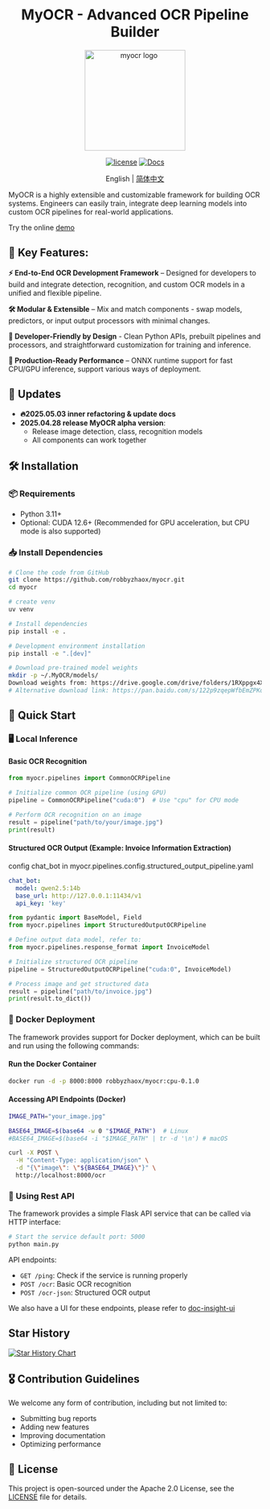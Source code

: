 <div align="center">
    <h1 align="center">MyOCR - Advanced OCR Pipeline Builder</h1>
    <img width="200" alt="myocr logo" src="https://raw.githubusercontent.com/robbyzhaox/myocr/refs/heads/main/documentation/docs/assets/images/logomain.png">

[![license](https://img.shields.io/badge/license-Apache%202.0-blue)](LICENSE)
[![Docs](https://img.shields.io/badge/docs-online-brightgreen)](https://robbyzhaox.github.io/myocr/)

English | [简体中文](./README_zh.md)
</div>

MyOCR is a highly extensible and customizable framework for building OCR systems. Engineers can easily train, integrate deep learning models into custom OCR pipelines for real-world applications.

Try the online [demo](https://huggingface.co/spaces/robbyzhaox/myocr)

## **🌟 Key Features**:

**⚡️ End-to-End OCR Development Framework** – Designed for developers to build and integrate detection, recognition, and custom OCR models in a unified and flexible pipeline.

**🛠️ Modular & Extensible** – Mix and match components - swap models, predictors, or input output processors with minimal changes.

**🔌 Developer-Friendly by Design** - Clean Python APIs, prebuilt pipelines and processors, and straightforward customization for training and inference.

**🚀 Production-Ready Performance** – ONNX runtime support for fast CPU/GPU inference, support various ways of deployment.

## 📣 Updates
- **🔥2025.05.03 inner refactoring & update docs**
- **2025.04.28 release MyOCR alpha version**:
    - Release image detection, class, recognition models
    - All components can work together


## 🛠️ Installation

### 📦 Requirements
- Python 3.11+
- Optional: CUDA 12.6+ (Recommended for GPU acceleration, but CPU mode is also supported)

### 📥  Install Dependencies

```bash
# Clone the code from GitHub
git clone https://github.com/robbyzhaox/myocr.git
cd myocr

# create venv
uv venv

# Install dependencies
pip install -e .

# Development environment installation
pip install -e ".[dev]"

# Download pre-trained model weights
mkdir -p ~/.MyOCR/models/
Download weights from: https://drive.google.com/drive/folders/1RXppgx4XA_pBX9Ll4HFgWyhECh5JtHnY
# Alternative download link: https://pan.baidu.com/s/122p9zqepWfbEmZPKqkzGBA?pwd=yq6j
```

## 🚀 Quick Start

### 🖥️ Local Inference

#### Basic OCR Recognition

```python
from myocr.pipelines import CommonOCRPipeline

# Initialize common OCR pipeline (using GPU)
pipeline = CommonOCRPipeline("cuda:0")  # Use "cpu" for CPU mode

# Perform OCR recognition on an image
result = pipeline("path/to/your/image.jpg")
print(result)
```

#### Structured OCR Output (Example: Invoice Information Extraction)

config chat_bot in myocr.pipelines.config.structured_output_pipeline.yaml
```yaml
chat_bot:
  model: qwen2.5:14b
  base_url: http://127.0.0.1:11434/v1
  api_key: 'key'
```

```python
from pydantic import BaseModel, Field
from myocr.pipelines import StructuredOutputOCRPipeline

# Define output data model, refer to:
from myocr.pipelines.response_format import InvoiceModel

# Initialize structured OCR pipeline
pipeline = StructuredOutputOCRPipeline("cuda:0", InvoiceModel)

# Process image and get structured data
result = pipeline("path/to/invoice.jpg")
print(result.to_dict())
```

### 🐳 Docker Deployment

The framework provides support for Docker deployment, which can be built and run using the following commands:

#### Run the Docker Container

```bash
docker run -d -p 8000:8000 robbyzhaox/myocr:cpu-0.1.0
```

#### Accessing API Endpoints (Docker)

```bash
IMAGE_PATH="your_image.jpg"

BASE64_IMAGE=$(base64 -w 0 "$IMAGE_PATH")  # Linux
#BASE64_IMAGE=$(base64 -i "$IMAGE_PATH" | tr -d '\n') # macOS

curl -X POST \
  -H "Content-Type: application/json" \
  -d "{\"image\": \"${BASE64_IMAGE}\"}" \
  http://localhost:8000/ocr

```

### 🔗 Using Rest API

The framework provides a simple Flask API service that can be called via HTTP interface:

```bash
# Start the service default port: 5000
python main.py 
```

API endpoints:
- `GET /ping`: Check if the service is running properly
- `POST /ocr`: Basic OCR recognition
- `POST /ocr-json`: Structured OCR output

We also have a UI for these endpoints, please refer to [doc-insight-ui](https://github.com/robbyzhaox/doc-insight-ui)

## Star History

[![Star History Chart](https://api.star-history.com/svg?repos=robbyzhaox/myocr&type=Date)](https://www.star-history.com/#robbyzhaox/myocr&Date)


## 🎖 Contribution Guidelines

We welcome any form of contribution, including but not limited to:

- Submitting bug reports
- Adding new features
- Improving documentation
- Optimizing performance

## 📄 License

This project is open-sourced under the Apache 2.0 License, see the [LICENSE](LICENSE) file for details.
